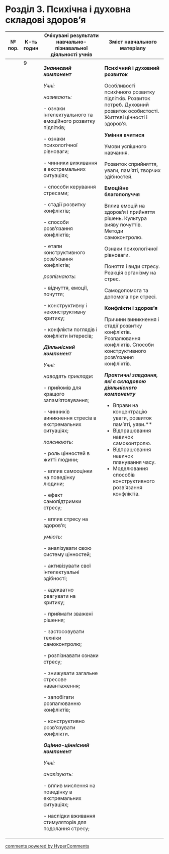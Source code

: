 <div id="hypercomments_widget" class="js-hypercomments-widget invisible"></div>

# Розділ 3. Психічна і духовна складові здоров’я

<table>
  <tr>
    <td width="10%" align="center"><b>№ пор.</b></td>
    <td width="10%" align="center"><b>К-ть годин</b></td>
    <td width="40%" align="center"><b>Очікувані результати навчально-пізнавальної діяльності учнів</b></td>
    <td width="40%" align="center"><b>Зміст навчального матеріалу</b></td>
  </tr>
<tbody>
  <tr>
<td width="10%" style="vertical-align:top !important;"></td>
<td width="10%" style="vertical-align:top !important;">9</td>
    <td width="40%" style="vertical-align:top !important;">
<p><strong><em>Знаннєвий компонент</em></strong></p>
<p><em>Учні:</em></p>
<p><em>називають:</em></p>
<p>- ознаки інтелектуального та емоційного розвитку підлітків;</p>
<p>- ознаки психологічної рівноваги;</p>
<p>- чинники виживання в екстремальних ситуаціях;</p>
<p>- способи керування стресами;</p>
<p>- стадії розвитку конфліктів;</p>
<p>- способи розв&rsquo;язання конфліктів;</p>
<p>- етапи конструктивного розв&rsquo;язання конфліктів;</p>
<p><em>розпізнають</em><strong>: </strong></p>
<p>- відчуття, емоції, почуття;</p>
<p><strong>- </strong>конструктивну і неконструктивну критику;</p>
<p>- конфлікти поглядів і конфлікти інтересів;</p>
<p><strong><em>Діяльнісний компонент</em></strong></p>
<p><em>Учні:</em></p>
<p><em>наводять приклади</em><strong>: </strong></p>
<p>- прийомів для кращого запам&rsquo;ятовування;</p>
<p>- чинників виникнення стресів в екстремальних ситуаціях;</p>
<p><em>пояснюють:&nbsp; </em></p>
<p>- роль цінностей в житті людини;</p>
<p>- вплив самооцінки на поведінку людини;&nbsp;&nbsp;</p>
<p>- ефект самопідтримки стресу;</p>
<p>- вплив стресу на здоров&rsquo;я;</p>
<p><em>уміють: </em></p>
<p>- аналізувати свою систему цінностей;</p>
<p>- активізувати свої інтелектуальні здібності;</p>
<p>- адекватно реагувати на критику;&nbsp;</p>
<p>- приймати зважені рішення;</p>
<p>- застосовувати техніки самоконтролю;</p>
<p>- розпізнавати ознаки стресу;</p>
<p>- знижувати загальне стресове навантаження;&nbsp;</p>
<p>- запобігати розпалюванню конфліктів;</p>
<p>- конструктивно розв&rsquo;язувати конфлікти.</p>
<p><strong><em>Оцінно-ціннісний компонент</em></strong></p>
<p><em>Учні:</em></p>
<p><em>аналізують: </em></p>
<p>- вплив мислення на поведінку в екстремальних ситуаціях;</p>
<p>- наслідки вживання стимуляторів для подолання стресу;</p>
</td>
    <td width="40%" style="vertical-align:top !important;">
<p><strong>Психічний і духовний розвиток</strong></p>
<p>Особливості психічного розвитку підлітків. Розвиток потреб. Духовний розвиток особистості. Життєві цінності і здоров&rsquo;я.</p>
<p><strong>Уміння вчитися</strong></p>
<p>Умови успішного навчання.</p>
<p>Розвиток сприйняття, уваги, пам&rsquo;яті, творчих здібностей.</p>
<p><strong>Емоційне благополуччя</strong></p>
<p>Вплив емоцій на здоров&rsquo;я і прийняття рішень. Культура вияву почуттів. Методи самоконтролю.</p>
<p>Ознаки психологічної рівноваги.</p>
<p>Поняття і види стресу. Реакція організму на стрес.</p>
<p>Самодопомога та допомога при стресі.</p>
<p><strong>Конфлікти і здоров&rsquo;я </strong></p>
<p>Причини виникнення і стадії розвитку конфліктів. Розпалювання конфліктів. Способи конструктивного розв&rsquo;язання конфліктів.</p>
<p><strong><em>Практичні завдання, які є складовою діяльнісного компоненту</em></strong></p>
<ul>
<li>Вправи на концентрацію уваги, розвиток пам&rsquo;яті, уяви.**</li>
<li>Відпрацювання навичок самоконтролю.</li>
<li>Відпрацювання навичок планування часу.</li>
<li>Моделювання способів конструктивного розв&rsquo;язання конфліктів.</li>
</ul>
</td>
  </tr>
</tbody>
</table>

<div class="js-hypercomments-container">
<a href="http://hypercomments.com" class="hc-link" title="comments widget">comments powered by HyperComments</a>
</div>
